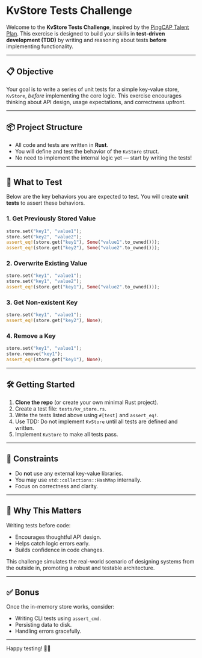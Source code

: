 # KvStore Tests Challenge

Welcome to the **KvStore Tests Challenge**, inspired by the [PingCAP Talent Plan](https://github.com/pingcap/talent-plan). This exercise is designed to build your skills in **test-driven development (TDD)** by writing and reasoning about tests **before** implementing functionality.

---

## 📋 Objective

Your goal is to write a series of unit tests for a simple key-value store, `KvStore`, *before* implementing the core logic. This exercise encourages thinking about API design, usage expectations, and correctness upfront.

---

## 📦 Project Structure

- All code and tests are written in **Rust**.
- You will define and test the behavior of the `KvStore` struct.
- No need to implement the internal logic yet — start by writing the tests!

---

## 🧪 What to Test

Below are the key behaviors you are expected to test. You will create **unit tests** to assert these behaviors.

### 1. Get Previously Stored Value

```rust
store.set("key1", "value1");
store.set("key2", "value2");
assert_eq!(store.get("key1"), Some("value1".to_owned()));
assert_eq!(store.get("key2"), Some("value2".to_owned()));
```

### 2. Overwrite Existing Value

```rust
store.set("key1", "value1");
store.set("key1", "value2");
assert_eq!(store.get("key1"), Some("value2".to_owned()));
```

### 3. Get Non-existent Key

```rust
store.set("key1", "value1");
assert_eq!(store.get("key2"), None);
```

### 4. Remove a Key

```rust
store.set("key1", "value1");
store.remove("key1");
assert_eq!(store.get("key1"), None);
```

---

## 🛠️ Getting Started

1. **Clone the repo** (or create your own minimal Rust project).
2. Create a test file: `tests/kv_store.rs`.
3. Write the tests listed above using `#[test]` and `assert_eq!`.
4. Use TDD: Do not implement `KvStore` until all tests are defined and written.
5. Implement `KvStore` to make all tests pass.

---

## 🚧 Constraints

- Do **not** use any external key-value libraries.
- You may use `std::collections::HashMap` internally.
- Focus on correctness and clarity.

---

## 🧠 Why This Matters

Writing tests before code:
- Encourages thoughtful API design.
- Helps catch logic errors early.
- Builds confidence in code changes.

This challenge simulates the real-world scenario of designing systems from the outside in, promoting a robust and testable architecture.

---

## ✅ Bonus

Once the in-memory store works, consider:
- Writing CLI tests using `assert_cmd`.
- Persisting data to disk.
- Handling errors gracefully.

---

Happy testing! 🧪🚀

